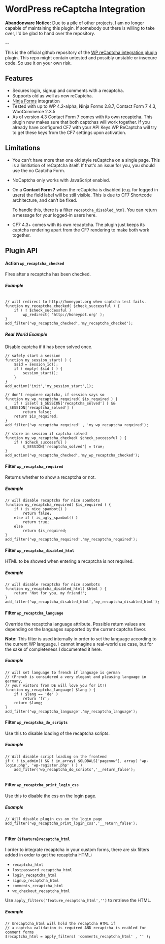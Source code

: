 WordPress reCaptcha Integration
===============================

**Abandonware Notice:** Due to a pile of other projects, I am no longer capable of maintaining this plugin. 
If somebody out there is willing to take over, I'd be glad to hand over the repository.

--

This is the official github repository of the [WP reCaptcha integration plugin](https://wordpress.org/plugins/wp-recaptcha-integration/) 
plugin. This repo might contain untested and possibly unstable or insecure code. So use it on your own risk. 

Features
--------
- Secures login, signup and comments with a recaptcha.
- Supports old as well as new reCaptcha.
- [Ninja Forms](http://ninjaforms.com/) integration
- Tested with up to WP 4.2-alpha, Ninja Forms 2.8.7, Contact Form 7 4.3, WooCommerce 2.3.5
- As of version 4.3 Contact Form 7 comes with its own recaptcha. This plugin now makes sure 
  that both captchas will work together.
  If you already have configured CF7 with your API Keys WP ReCaptcha will try to get these 
  keys from the CF7 settings upon activation.

Limitations
-----------
- You can't have more than one old style reCaptcha on a single page. This is a limitiation 
  of reCaptcha itself. If that's an issue for you, you should use the no Captcha Form.

- NoCaptcha only works with JavaScript enabled.

- On a **Contact Form 7** when the reCaptcha is disabled (e.g. for logged in users) the 
  field label will be still visible. This is due to CF7 Shortcode architecture, and can't 
  be fixed.
  
  To handle this, there is a filter `recaptcha_disabled_html`. You can return a message for 
  your logged-in users here.
  
- CF7 4.3+ comes with its own recaptcha. The plugin just keeps its captcha rendering apart 
  from the CF7 rendering to make both work together. 

Plugin API
----------

#### Action `wp_recaptcha_checked`

Fires after a recaptcha has been checked.

##### Example

```

// will redirect to http://honeypot.org when captcha test fails.
function my_recaptcha_checked( $check_successful ) {
	if ( ! $check_successful ) 
		wp_redirect( 'http://honeypot.org' );
}
add_filter('wp_recaptcha_checked','my_recaptcha_checked');
```

##### Real World Example

Disable captcha if it has been solved once.
```
// safely start a session
function my_session_start( ) {
	$sid = session_id();
	if ( empty( $sid ) ) {
		session_start();
	}
}
add_action('init','my_session_start',1);

// don't requiere captcha, if session says so
function my_wp_recaptcha_required( $is_required ) {
	if ( isset( $_SESSION['recaptcha_solved'] ) && $_SESSION['recaptcha_solved'] )
		return false;
	return $is_required;
}
add_filter('wp_recaptcha_required' , 'my_wp_recaptcha_required');

// store in session if captcha solved
function my_wp_recaptcha_checked( $check_successful ) {
	if ( $check_successful )
		$_SESSION['recaptcha_solved'] = true;
}
add_action('wp_recaptcha_checked','my_wp_recaptcha_checked');
```


#### Filter `wp_recaptcha_required`

Returns whether to show a recaptcha or not.

##### Example
```
// will disable recaptcha for nice spambots
function my_recaptcha_required( $is_required ) {
	if ( is_nice_spambot() )
		return false;
	else if ( is_ugly_spambot() )
		return true;
	else
		return $is_required;
}
add_filter('wp_recaptcha_required','my_recaptcha_required');
```


#### Filter `wp_recaptcha_disabled_html`

HTML to be showed when entering a recaptcha is not required.

##### Example
```
// will disable recaptcha for nice spambots
function my_recaptcha_disabled_html( $html ) {
	return 'Not for you, my friend!';
}
add_filter('wp_recaptcha_disabled_html','my_recaptcha_disabled_html');
```

#### Filter `wp_recaptcha_language`

Override the recaptcha language attribute. Possible return values are depending on the 
languages supported by the current captcha flavor.

**Note:** This filter is used internally in order to set the language according to the 
current WP language. I cannot imagine a real-world use case, but for the sake of 
completeness I documented it here.

##### Example
```
// will set language to french if language is german
// (French is considered a very elegant and pleasing language in germany, 
// your vistors from DE will love you for it!)
function my_recaptcha_language( $lang ) {
	if ( $lang == 'de' )
		return 'fr';
	return $lang;
}
add_filter('wp_recaptcha_language','my_recaptcha_language');
```

#### Filter `wp_recaptcha_do_scripts`

Use this to disable loading of the recaptcha scripts.

##### Example
```
// Will disable script loading on the frontend
if ( ! is_admin() && ! in_array( $GLOBALS['pagenow'], array( 'wp-login.php', 'wp-register.php' ) ) )
	add_filter('wp_recaptcha_do_scripts','__return_false');
	
```

#### Filter `wp_recaptcha_print_login_css`

Use this to disable the css on the login page.

##### Example
```
// Will disable plugin css on the login page
add_filter('wp_recaptcha_print_login_css','__return_false');
	
```

#### Filter `{$feature}recaptcha_html`

I order to integrate recaptcha in your custom forms, there are six filters added in order 
to get the recaptcha HTML:
 - `recaptcha_html` 
 - `lostpassword_recaptcha_html`
 - `login_recaptcha_html`
 - `signup_recaptcha_html`
 - `comments_recaptcha_html`
 - `wc_checkout_recaptcha_html`

Use `apply_filters('feature_recaptcha_html','')` to retrieve the HTML.

##### Example

    // $recaptcha_html will hold the recaptcha HTML if 
    // a captcha validation is required AND recaptcha is enabled for comment forms
    $recaptcha_html = apply_filters( 'comments_recaptcha_html' , '' );
	

